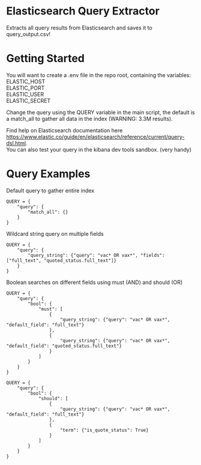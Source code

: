 # Elasticsearch Query Extractor

Extracts all query results from Elasticsearch and saves it to query_output.csv!

# Getting Started

You will want to create a .env file in the repo root, containing the variables:\
ELASTIC_HOST\
ELASTIC_PORT\
ELASTIC_USER\
ELASTIC_SECRET
  
Change the query using the QUERY variable in the main script, the default is a match_all to gather all data in the index (WARNING: 3.3M results). 


Find help on Elasticsearch documentation here https://www.elastic.co/guide/en/elasticsearch/reference/current/query-dsl.html.  
You can also test your query in the kibana dev tools sandbox. (very handy)

# Query Examples

Default query to gather entire index

```
QUERY = {
    "query": {
        "match_all": {}
    }
}
```


Wildcard string query on multiple fields

```
QUERY = {
    "query": {
        "query_string": {"query": "vac* OR vax*", "fields": ["full_text", "quoted_status.full_text"]}
    }
}
```

Boolean searches on different fields using must (AND) and should (OR)

```
QUERY = {
    "query": {
        "bool": {
            "must": [
                {
                    "query_string": {"query": "vac* OR vax*", "default_field": "full_text"}
                },
                {
                    "query_string": {"query": "vac* OR vax*", "default_field": "quoted_status.full_text"}
                }
            ]
        }
    }
}
```

```
QUERY = {
    "query": {
        "bool": {
            "should": [
                {
                    "query_string": {"query": "vac* OR vax*", "default_field": "full_text"}
                },
                {
                    "term": {"is_quote_status": True}
                }
            ]
        }
    }
}
```
